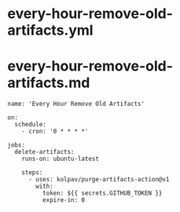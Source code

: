 # every-hour-remove-old-artifacts.yml
# every-hour-remove-old-artifacts.md

```
name: 'Every Hour Remove Old Artifacts'

on:
  schedule:
    - cron: '0 * * * *'

jobs:
  delete-artifacts:
    runs-on: ubuntu-latest

    steps:
      - uses: kolpav/purge-artifacts-action@v1
        with:
          token: ${{ secrets.GITHUB_TOKEN }}
          expire-in: 0
```